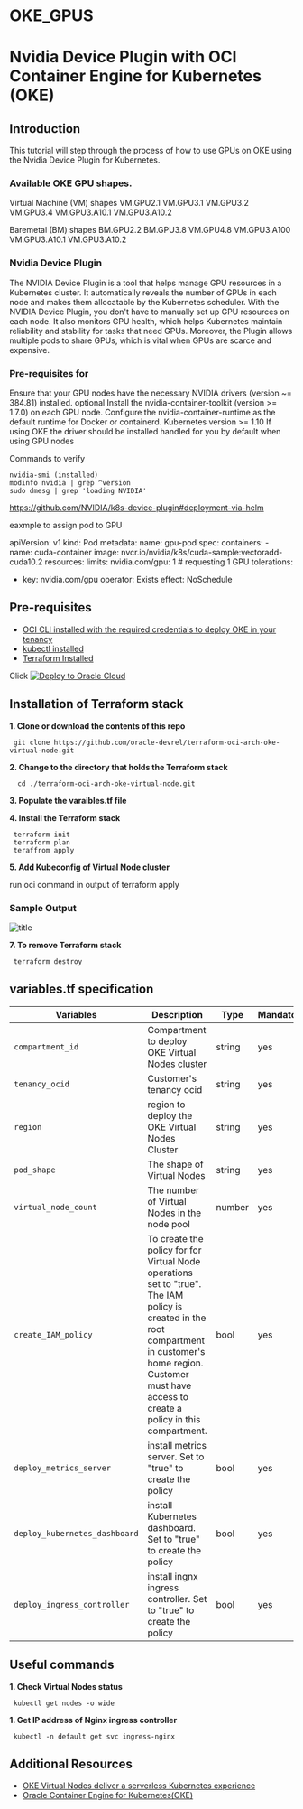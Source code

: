 # OKE_GPUS
# Nvidia Device Plugin with OCI Container Engine for Kubernetes (OKE)


## Introduction

This tutorial will step through the process of how to use GPUs on OKE using the Nvidia Device Plugin for Kubernetes.

### Available OKE GPU shapes.

Virtual Machine (VM) shapes
VM.GPU2.1
VM.GPU3.1
VM.GPU3.2
VM.GPU3.4
VM.GPU3.A10.1
VM.GPU3.A10.2

Baremetal (BM) shapes
BM.GPU2.2
BM.GPU3.8
VM.GPU4.8
VM.GPU3.A100
VM.GPU3.A10.1
VM.GPU3.A10.2

### Nvidia Device Plugin
The NVIDIA Device Plugin is a tool that helps manage GPU resources in a Kubernetes cluster. It automatically reveals the number of GPUs in each node and makes them allocatable by the Kubernetes scheduler. With the NVIDIA Device Plugin, you don't have to manually set up GPU resources on each node. It also monitors GPU health, which helps Kubernetes maintain reliability and stability for tasks that need GPUs. Moreover, the Plugin allows multiple pods to share GPUs, which is vital when GPUs are scarce and expensive.

### Pre-requisites for 

Ensure that your GPU nodes have the necessary NVIDIA drivers (version ~= 384.81) installed.
 optional Install the nvidia-container-toolkit (version >= 1.7.0) on each GPU node.
Configure the nvidia-container-runtime as the default runtime for Docker or containerd.
Kubernetes version >= 1.10
If using OKE the driver should be installed handled for you by default when using GPU nodes

Commands to verify

    nvidia-smi (installed)
    modinfo nvidia | grep ^version
    sudo dmesg | grep 'loading NVIDIA'

https://github.com/NVIDIA/k8s-device-plugin#deployment-via-helm


eaxmple to assign pod to GPU

apiVersion: v1
kind: Pod
metadata:
  name: gpu-pod
spec:
  containers:
    - name: cuda-container
      image: nvcr.io/nvidia/k8s/cuda-sample:vectoradd-cuda10.2
      resources:
        limits:
          nvidia.com/gpu: 1 # requesting 1 GPU
  tolerations:
  - key: nvidia.com/gpu
    operator: Exists
    effect: NoSchedule


## Pre-requisites

- [OCI CLI installed with the required credentials to deploy OKE in your tenancy](https://docs.oracle.com/en-us/iaas/Content/API/SDKDocs/cliinstall.htm)
- [kubectl installed](https://kubernetes.io/docs/tasks/tools/)
- [Terraform Installed](https://developer.hashicorp.com/terraform/tutorials/aws-get-started/install-cli)


Click [![Deploy to Oracle Cloud](https://oci-resourcemanager-plugin.plugins.oci.oraclecloud.com/latest/deploy-to-oracle-cloud.svg)](https://cloud.oracle.com/resourcemanager/stacks/create?region=home&zipUrl=https://github.com/oracle-devrel/terraform-oci-arch-oke-virtual-node/archive/refs/tags/v1.zip)

## Installation of Terraform stack

**1. Clone or download the contents of this repo** 
     
     git clone https://github.com/oracle-devrel/terraform-oci-arch-oke-virtual-node.git

**2. Change to the directory that holds the Terraform stack** 

      cd ./terraform-oci-arch-oke-virtual-node.git

**3. Populate the varaibles.tf file**


**4. Install the Terraform stack**

     terraform init
     terraform plan
     teraffrom apply
  

**5. Add Kubeconfig of Virtual Node cluster**

     
 run oci command in output of terraform apply

###  Sample Output 
![title](kubeconfig1.png)


**7. To remove Terraform stack**

     terraform destroy
     
 
##  variables.tf specification


| Variables                          | Description                                                         | Type   | Mandatory |
| ---------------------------------- | ------------------------------------------------------------------- | ------ | --------- |
| `compartment_id` | Compartment to deploy OKE Virtual Nodes cluster | string | yes  |
| `tenancy_ocid` | Customer's tenancy ocid| string | yes  |
| `region` | region to deploy the OKE Virtual Nodes Cluster  | string | yes     |
| `pod_shape` | The shape of Virtual Nodes | string | yes       |
| `virtual_node_count` | The number of Virtual Nodes in the node pool  | number | yes       |
| `create_IAM_policy` | To create the policy for for Virtual Node operations set to "true". The IAM policy is created in the root compartment in customer's home region. Customer must have access to create a policy in this compartment.| bool | yes       |
| `deploy_metrics_server` | install metrics server. Set to "true" to create the policy | bool | yes  |
| `deploy_kubernetes_dashboard` | install Kubernetes dashboard. Set to "true" to create the policy | bool | yes  |
| `deploy_ingress_controller` | install ingnx ingress controller. Set to "true" to create the policy | bool | yes  |


## Useful commands 


**1. Check Virtual Nodes status**
     
     kubectl get nodes -o wide

**1. Get IP address of Nginx ingress controller**

     kubectl -n default get svc ingress-nginx

## Additional Resources

- [OKE Virtual Nodes deliver a serverless Kubernetes experience](https://blogs.oracle.com/cloud-infrastructure/post/oke-virtual-nodes-deliver-serverless-experience)
- [Oracle Container Engine for Kubernetes(OKE)](https://www.oracle.com/cloud/cloud-native/container-engine-kubernetes/#:~:text=Oracle%20Cloud%20Infrastructure%20Container%20Engine,complexities%20of%20the%20Kubernetes%20infrastructure.)